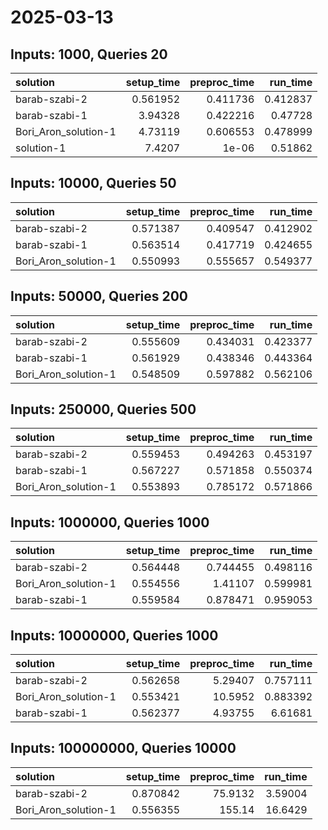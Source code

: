 # 2025-03-13

## Inputs: 1000, Queries 20

| solution             |   setup_time |   preproc_time |   run_time |
|:---------------------|-------------:|---------------:|-----------:|
| barab-szabi-2        |     0.561952 |       0.411736 |   0.412837 |
| barab-szabi-1        |     3.94328  |       0.422216 |   0.47728  |
| Bori_Aron_solution-1 |     4.73119  |       0.606553 |   0.478999 |
| solution-1           |     7.4207   |       1e-06    |   0.51862  |

## Inputs: 10000, Queries 50

| solution             |   setup_time |   preproc_time |   run_time |
|:---------------------|-------------:|---------------:|-----------:|
| barab-szabi-2        |     0.571387 |       0.409547 |   0.412902 |
| barab-szabi-1        |     0.563514 |       0.417719 |   0.424655 |
| Bori_Aron_solution-1 |     0.550993 |       0.555657 |   0.549377 |

## Inputs: 50000, Queries 200

| solution             |   setup_time |   preproc_time |   run_time |
|:---------------------|-------------:|---------------:|-----------:|
| barab-szabi-2        |     0.555609 |       0.434031 |   0.423377 |
| barab-szabi-1        |     0.561929 |       0.438346 |   0.443364 |
| Bori_Aron_solution-1 |     0.548509 |       0.597882 |   0.562106 |

## Inputs: 250000, Queries 500

| solution             |   setup_time |   preproc_time |   run_time |
|:---------------------|-------------:|---------------:|-----------:|
| barab-szabi-2        |     0.559453 |       0.494263 |   0.453197 |
| barab-szabi-1        |     0.567227 |       0.571858 |   0.550374 |
| Bori_Aron_solution-1 |     0.553893 |       0.785172 |   0.571866 |

## Inputs: 1000000, Queries 1000

| solution             |   setup_time |   preproc_time |   run_time |
|:---------------------|-------------:|---------------:|-----------:|
| barab-szabi-2        |     0.564448 |       0.744455 |   0.498116 |
| Bori_Aron_solution-1 |     0.554556 |       1.41107  |   0.599981 |
| barab-szabi-1        |     0.559584 |       0.878471 |   0.959053 |

## Inputs: 10000000, Queries 1000

| solution             |   setup_time |   preproc_time |   run_time |
|:---------------------|-------------:|---------------:|-----------:|
| barab-szabi-2        |     0.562658 |        5.29407 |   0.757111 |
| Bori_Aron_solution-1 |     0.553421 |       10.5952  |   0.883392 |
| barab-szabi-1        |     0.562377 |        4.93755 |   6.61681  |

## Inputs: 100000000, Queries 10000

| solution             |   setup_time |   preproc_time |   run_time |
|:---------------------|-------------:|---------------:|-----------:|
| barab-szabi-2        |     0.870842 |        75.9132 |    3.59004 |
| Bori_Aron_solution-1 |     0.556355 |       155.14   |   16.6429  |